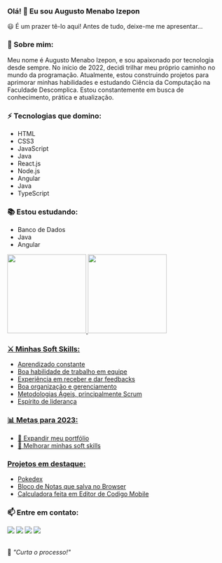 ### Olá! 👋 Eu sou Augusto Menabo Izepon

😃 É um prazer tê-lo aqui! Antes de tudo, deixe-me me apresentar...

### 🐺 Sobre mim:

Meu nome é Augusto Menabo Izepon, e sou apaixonado por tecnologia desde sempre. No início de 2022, decidi trilhar meu próprio caminho no mundo da programação. Atualmente, estou construindo projetos para aprimorar minhas habilidades e estudando Ciência da Computação na Faculdade Descomplica. Estou constantemente em busca de conhecimento, prática e atualização.

### ⚡ Tecnologias que domino:

- HTML
- CSS3
- JavaScript
- Java
- React.js
- Node.js
- Angular
- Java
- TypeScript

### 📚 Estou estudando:

- Banco de Dados
- Java
- Angular

<div align="left">
  <a href="https://github.com/augustoizepon">
  <img height="180em" src="https://github-readme-stats.vercel.app/api?username=augustoizepon&show_icons=true&theme=dracula&include_all_commits=true&count_private=true"/>
  <img height="180em" src="https://github-readme-stats.vercel.app/api/top-langs/?username=augustoizepon&layout=compact&langs_count=7&theme=dracula"/>
</div>

### ⚔️ Minhas Soft Skills:

- Aprendizado constante
- Boa habilidade de trabalho em equipe
- Experiência em receber e dar feedbacks
- Boa organização e gerenciamento
- Metodologias Ágeis, principalmente Scrum
- Espírito de liderança

### 📊 Metas para 2023:

- 📂 Expandir meu portfólio
- 🤝 Melhorar minhas soft skills

### Projetos em destaque:
- [Pokedex](https://augustoizepon.github.io/Pokedex/)
- [Bloco de Notas que salva no Browser](https://augustoizepon.github.io/projeto-bloco-de-notas/)
- [Calculadora feita em Editor de Codigo Mobile](https://augustoizepon.github.io/calculadora-mobile/)

### 📫 Entre em contato:

<div>
  <a href="https://www.linkedin.com/in/augusto-menabó-izepon-8a3070264/" target="_blank"><img src="https://img.shields.io/badge/-LinkedIn-%230077B5?style=for-the-badge&logo=linkedin&logoColor=white" target="_blank"></a>
  <a href="https://api.whatsapp.com/send/?phone=55081981202507&text&type=phone_number&app_absent=0" target="_blank"><img src="https://img.shields.io/badge/WhatsApp-25D366?style=for-the-badge&logo=whatsapp&logoColor=white" target="_blank"></a>
  <a href = "malito:augustom.izepon@outlook.com"><img src="https://img.shields.io/badge/-Gmail-%23333?style=for-the-badge&logo=gmail&logoColor=white" target="_blank"></a>
  <a href = "https://www.youtube.com/channel/UC5zHn9b0Ch9BIMgCItrCJDw"><img src="https://img.shields.io/badge/YouTube-red?style=for-the-badge&logo=youtube&logoColor=white" target="_blank"></a>

</div>

<br>
<p>🧠 <i>"Curta o processo!"</i></p>

